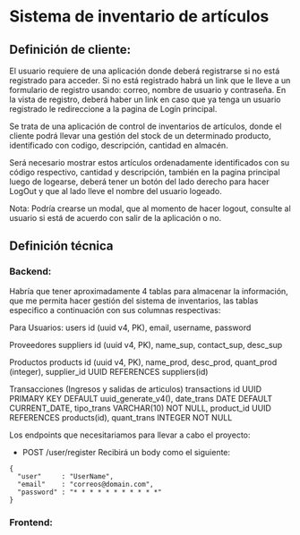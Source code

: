 # Sistema de inventario de artículos

## Definición de cliente:

El usuario requiere de una aplicación donde deberá registrarse si no está registrado para acceder. Si no está registrado habrá un link que le lleve a un formulario de registro usando: correo, nombre de usuario y contraseña. En la vista de registro, deberá haber un link en caso que ya tenga un usuario registrado le redireccione a la pagina de Logín principal.

Se trata de una aplicación de control de inventarios de artículos, donde el cliente podrá llevar una gestión del stock de un determinado producto, identificado con codigo, descripción, cantidad en almacén.

Será necesario mostrar estos artículos ordenadamente identificados con su código respectivo, cantidad y descripción,
también en la pagina principal luego de logearse, deberá tener un botón del lado derecho para hacer LogOut y que al lado lleve el nombre del usuario logeado.

Nota: Podría crearse un modal, que al momento de hacer logout, consulte al usuario si está de acuerdo con salir de la aplicación o no.

## Definición técnica
### Backend:

Habría que tener aproximadamente 4 tablas para almacenar la información, que me permita hacer gestión del sistema de inventarios, las tablas especifico a continuación con sus columnas respectivas:

Para Usuarios:
users
    id (uuid v4, PK),
    email,
    username,
    password

Proveedores
suppliers 
    id (uuid v4, PK),
    name_sup,
    contact_sup,
    desc_sup

Productos
products 
    id (uuid v4, PK),
    name_prod,
    desc_prod,
    quant_prod (integer),
    supplier_id UUID REFERENCES suppliers(id)

Transacciones (Ingresos y salidas de articulos)
transactions
    id UUID PRIMARY KEY DEFAULT uuid_generate_v4(),
    date_trans DATE DEFAULT CURRENT_DATE,
    tipo_trans VARCHAR(10) NOT NULL,
    product_id UUID REFERENCES products(id),
    quant_trans INTEGER NOT NULL

Los endpoints que necesitariamos para llevar a cabo el proyecto:

- POST /user/register
Recibirá un body como el siguiente:
```
{
  "user"     : "UserName",
  "email"    : "correos@domain.com",
  "password" : "* * * * * * * * * * *"
}
```

### Frontend: